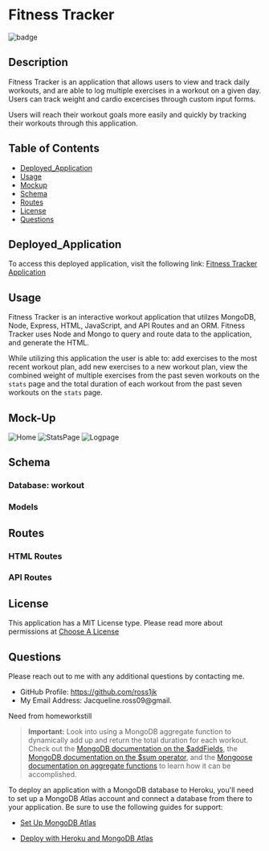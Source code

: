 # Fitness Tracker

![badge](https://img.shields.io/static/v1?label=License&message=MIT%20License&color=blue)
  
## Description

Fitness Tracker is an application that allows users to view and track daily workouts, and are able to log multiple exercises in a workout on a given day. Users can track weight and cardio excercises through custom input forms.

Users will reach their workout goals more easily and quickly by tracking their workouts through this application.

## Table of Contents

* [Deployed_Application](#Deployed_Application)
* [Usage](#Usage)
* [Mockup](#Mock-Up)
* [Schema](#Schema)
* [Routes](#Routes)
* [License](#License)
* [Questions](#Questions)
  
## Deployed_Application

To access this deployed application, visit the following link: [Fitness Tracker Application](https://dry-eyrie-60767.herokuapp.com/)

## Usage

Fitness Tracker is an interactive workout application that utilzes MongoDB, Node, Express, HTML, JavaScript, and API Routes and an ORM. Fitness Tracker uses Node and Mongo to query and route data to the application, and generate the HTML.

While utilizing this application the user is able to: add exercises to the most recent workout plan, add new exercises to a new workout plan, view the combined weight of multiple exercises from the past seven workouts on the `stats` page and the total duration of each workout from the past seven workouts on the `stats` page.

## Mock-Up

![Home]()
![StatsPage]()
![Logpage]()

## Schema

### Database: workout

### Models

## Routes

### HTML Routes

### API Routes

## License

This application has a MIT License type. Please read more about permissions at [Choose A License](https://choosealicense.com/licenses/)

## Questions

Please reach out to me with any additional questions by contacting me.

* GitHub Profile: https://github.com/ross1jk
* My Email Address: Jacqueline.ross09@gmail.

Need from homeworkstill

> **Important:** Look into using a MongoDB aggregate function to dynamically add up and return the total duration for each workout. Check out the [MongoDB documentation on the $addFields](https://docs.mongodb.com/manual/reference/operator/aggregation/addFields/), the [MongoDB documentation on the $sum operator](https://docs.mongodb.com/manual/reference/operator/aggregation/sum/), and the [Mongoose documentation on aggregate functions](https://mongoosejs.com/docs/api.html#aggregate_Aggregate) to learn how it can be accomplished.

To deploy an application with a MongoDB database to Heroku, you'll need to set up a MongoDB Atlas account and connect a database from there to your application. Be sure to use the following guides for support:

  * [Set Up MongoDB Atlas](../04-Important/MongoAtlas-Setup.md)

  * [Deploy with Heroku and MongoDB Atlas](../04-Important/MongoAtlas-Deploy.md)